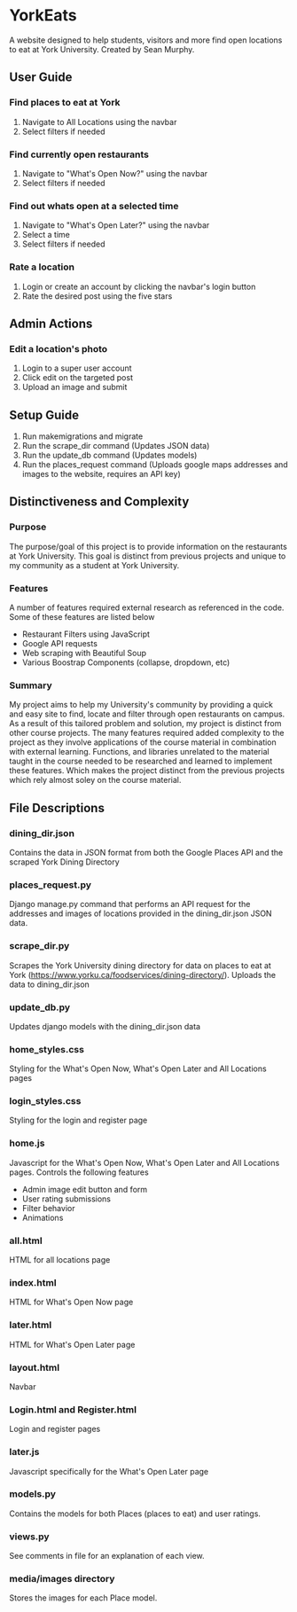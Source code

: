 # YorkEats
A website designed to help students, visitors and more find open locations to eat at York University. Created by Sean Murphy.

## User Guide
### Find places to eat at York
1. Navigate to All Locations using the navbar
2. Select filters if needed

### Find currently open restaurants
1. Navigate to "What's Open Now?" using the navbar
2. Select filters if needed

### Find out whats open at a selected time
1. Navigate to "What's Open Later?" using the navbar
2. Select a time
3. Select filters if needed

### Rate a location
1. Login or create an account by clicking the navbar's login button
2. Rate the desired post using the five stars

## Admin Actions
### Edit a location's photo
1. Login to a super user account
2. Click edit on the targeted post
3. Upload an image and submit

## Setup Guide
1. Run makemigrations and migrate
2. Run the scrape_dir command (Updates JSON data)
3. Run the update_db command (Updates models)
4. Run the places_request command (Uploads google maps addresses and images to the website, requires an API key)

## Distinctiveness and Complexity
### Purpose
The purpose/goal of this project is to provide information on the restaurants at York University. This goal is distinct from previous projects and unique to my community as a student at York University.

### Features
A number of features required external research as referenced in the code. Some of these features are listed below
* Restaurant Filters using JavaScript
* Google API requests
* Web scraping with Beautiful Soup
* Various Boostrap Components (collapse, dropdown, etc)

### Summary
My project aims to help my University's community by providing a quick and easy site to find, locate and filter through open restaurants on campus.  As a result of this tailored problem and solution, my project is distinct from other course projects. The many features required added complexity to the project as they involve applications of the course material in combination with external learning. Functions, and libraries unrelated to the material taught in the course needed to be researched and learned to implement these features. Which makes the project distinct from the previous projects which rely almost soley on the course material.

## File Descriptions
### dining_dir.json
Contains the data in JSON format from both the Google Places API and the scraped York Dining Directory

### places_request.py
Django manage.py command that performs an API request for the addresses and images of locations provided in the dining_dir.json JSON data.

### scrape_dir.py
Scrapes the York University dining directory for data on places to eat at York (https://www.yorku.ca/foodservices/dining-directory/). Uploads the data to dining_dir.json

### update_db.py
Updates django models with the dining_dir.json data

### home_styles.css
Styling for the What's Open Now, What's Open Later and All Locations pages

### login_styles.css
Styling for the login and register page

### home.js
Javascript for the What's Open Now, What's Open Later and All Locations pages. Controls the following features
* Admin image edit button and form
* User rating submissions
* Filter behavior
* Animations

### all.html
HTML for all locations page

### index.html
HTML for What's Open Now page

### later.html
HTML for What's Open Later page

### layout.html
Navbar

### Login.html and Register.html
Login and register pages

### later.js
Javascript specifically for the What's Open Later page

### models.py
Contains the models for both Places (places to eat) and user ratings.

### views.py
See comments in file for an explanation of each view.

### media/images directory
Stores the images for each Place model.